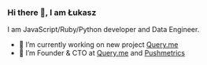 ### Hi there 👋, I am Łukasz

I am JavaScript/Ruby/Python developer and Data Engineer.

- 🔭 I’m currently working on new project [Query.me](https://query.me)
- 🌱 I’m Founder & CTO at [Query.me](https://query.me) and [Pushmetrics](https://pushmetrics.io)

<!--
**wlodi83/wlodi83** is a ✨ _special_ ✨ repository because its `README.md` (this file) appears on your GitHub profile.

Here are some ideas to get you started:

- 👯 I’m looking to collaborate on ...
- 🤔 I’m looking for help with ...
- 💬 Ask me about ...
- 📫 How to reach me: ...
- 😄 Pronouns: ...
- ⚡ Fun fact: ...
-->

